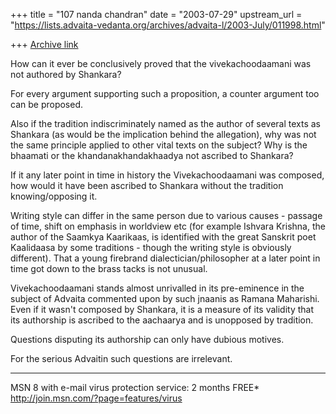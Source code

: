 +++
title = "107 nanda chandran"
date = "2003-07-29"
upstream_url = "https://lists.advaita-vedanta.org/archives/advaita-l/2003-July/011998.html"

+++
[Archive link](https://lists.advaita-vedanta.org/archives/advaita-l/2003-July/011998.html)

How can it ever be conclusively proved that the vivekachoodaamani was not 
authored by Shankara?

For every argument supporting such a proposition, a counter argument too can 
be proposed.

Also if the tradition indiscriminately named as the author of several texts 
as Shankara (as would be the implication behind the allegation), why was not 
the same principle applied to other vital texts on the subject? Why is the 
bhaamati or the khandanakhandakhaadya not ascribed to Shankara?

If it any later point in time in history the Vivekachoodaamani was composed, 
how would it have been ascribed to Shankara without the tradition 
knowing/opposing it.

Writing style can differ in the same person due to various causes - passage 
of time, shift on emphasis in worldview etc (for example Ishvara Krishna, 
the author of the Saamkya Kaarikaas, is identified with the great Sanskrit 
poet Kaalidaasa by some traditions - though the writing style is obviously 
different). That a young firebrand dialectician/philosopher at a later point 
in time got down to the brass tacks is not unusual.

Vivekachoodaamani stands almost unrivalled in its pre-eminence in the 
subject of Advaita commented upon by such jnaanis as Ramana Maharishi. Even 
if it wasn't composed by Shankara, it is a measure of its validity that its 
authorship is ascribed to the aachaarya and is unopposed by tradition.

Questions disputing its authorship can only have dubious motives.

For the serious Advaitin such questions are irrelevant.

_________________________________________________________________
MSN 8 with e-mail virus protection service: 2 months FREE*  
http://join.msn.com/?page=features/virus


